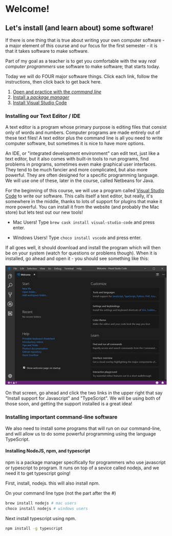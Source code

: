 # Welcome!
## Let's install (and learn about) some software!

If there is one thing that is true about writing your own computer software - a major element of this course and our focus for the first semester - it is that it takes software to make software. 

Part of my goal as a teacher is to get you comfortable with the way *real computer programmers* use software to make software; that starts today.

Today we will do FOUR major software things. Click each link, follow the instructions, then click back to get back here.
1. [Open and practice with the *command line*](commandline.md)
2. [Install a *package manager*](packagemanager.md)
3. [Install Visual Studio Code](visualstudiocode.md)


### Installing our Text Editor / IDE

A text editor is a program whose primary purpose is editing files that consist only of words and numbers. Computer programs are made entirely out of these text files! A text editor plus the command line is all you need to write computer software, but sometimes it is nice to have more options.

An IDE, or "integrated development environment" can edit text, just like a text editor, but it also comes with built-in tools to run programs, find problems in programs, sometimes even make graphical user interfaces. They tend to be much fancier and more complicated, but also more powerful. They are often designed for a specific programming language. We will use one of these, later in the course, called Netbeans for Java.

For the beginning of this course, we will use a program called [Visual Studio Code](https://code.visualstudio.com) to write our software. This calls itself a text editor, but really, it's somewhere in the middle, thanks to lots of support for plugins that make it more powerful. You can install it from the website (and probably the Mac store) but lets test out our new tools!

* Mac Users! Type
`brew cask install visual-studio-code` and press enter. 

* Windows Users! Type `choco install vscode` and press enter.

If all goes well, it should download and install the program which will then be on your system (watch for questions or problems though). When it is installed, go ahead and open it - you should see something like this:

![Visual Studio Code Welcome Screen](media/01/img004_vscode_welcome.png)

On that screen, go ahead and click the two links in the upper right that say "Install support for Javascript" and "TypeScript". We will be using both of those soon, and getting the support installed is a great idea!

### Installing important command-line software

We also need to install some programs that will run on our command-line, and will allow us to do some powerful programming using the language TypeScript.

#### Installing NodeJS, npm, and typescript

npm is a package manager specifically for programmers who use javascript or typescript to program. It runs on top of a sevice called nodejs, and we need it to get typescript going!

First, install, nodejs. this will also install npm.

On your command line type (not the part after the #)
```bash
brew install nodejs # mac users
choco install nodejs # windows users
```
Next install typescript using npm.

```bash
npm install -g typescript
```



